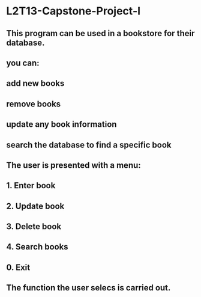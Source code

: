 # L2T13-Capstone-Project-I

## This program can be used in a bookstore for their database.

## you can:
##  add new books
##  remove books
##  update any book information
##  search the database to find a specific book

## The user is presented with a menu:
## 1. Enter book
## 2. Update book
## 3. Delete book
## 4. Search books
## 0. Exit

## The function the user selecs is carried out.

